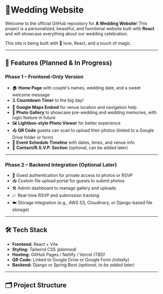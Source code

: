 # 💍Wedding Website

Welcome to the official GitHub repository for **A Wedding Website**! This project is a personalized, beautiful, and functional website built with **React** and will showcase everything about our wedding celebration.

This site is being built with 💛 love, React, and a touch of magic.

---

## 🌟 Features (Planned & In Progress)

### Phase 1 – Frontend-Only Version
- 🏠 **Home Page** with couple's names, wedding date, and a sweet welcome message
- ⏳ **Countdown Timer** to the big day!
- 📍 **Google Maps Embed** for venue location and navigation help
- 📸 **Photo Gallery** to showcase pre-wedding and wedding memories, with login feature in future
- 🖼️ **Lightbox-style Photo Viewer** for better experience
- 📤 **QR Code** guests can scan to upload their photos (linked to a Google Drive folder or form)
- 📅 **Event Schedule Timeline** with dates, times, and venue info
- 💌 **Contact/R.S.V.P. Section** (optional, can be added later)

---

### Phase 2 – Backend Integration (Optional Later)
- 🔐 Guest authentication for private access to photos or RSVP
- 📥 Custom file upload portal for guests to submit photos
- 🛠 Admin dashboard to manage gallery and uploads
- 📈 Real-time RSVP and submission tracking
- ☁️ Storage integration (e.g., AWS S3, Cloudinary, or Django-based file storage)

---

## 🛠 Tech Stack

- **Frontend:** React + Vite
- **Styling:** Tailwind CSS *(planned)*
- **Hosting:** GitHub Pages / Netlify / Vercel *(TBD)*
- **QR Code:** Linked to Google Drive or Google Form *(initially)*
- **Backend:** Django or Spring Boot *(optional, to be added later)*

---

## 🗂 Project Structure

